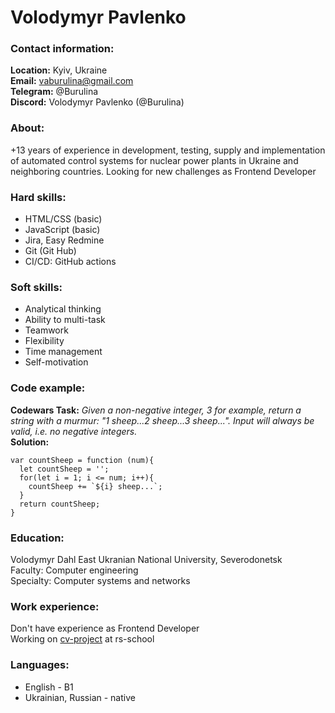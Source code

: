 # Volodymyr Pavlenko
### Contact information:  
**Location:** Kyiv, Ukraine  
**Email:** vaburulina@gmail.com  
**Telegram:** @Burulina  
**Discord:** Volodymyr Pavlenko (@Burulina)  
### About:
+13 years of experience in development, testing, supply and implementation of automated control systems for nuclear power plants in Ukraine and neighboring countries. Looking for new challenges as Frontend Developer
### Hard skills:
- HTML/CSS (basic)
- JavaScript (basic)
- Jira, Easy Redmine
- Git (Git Hub)
- CI/CD: GitHub actions
### Soft skills:
- Analytical thinking
- Ability to multi-task 
- Teamwork
- Flexibility
- Time management
- Self-motivation
### Code example:
**Codewars Task:**
*Given a non-negative integer, 3 for example, return a string with a murmur: "1 sheep...2 sheep...3 sheep...". Input will always be valid, i.e. no negative integers.*  
**Solution:**
```
var countSheep = function (num){
  let countSheep = '';
  for(let i = 1; i <= num; i++){
    countSheep += `${i} sheep...`;
  }
  return countSheep;
}
```
### Education:
Volodymyr Dahl East Ukranian National University, Severodonetsk  
Faculty: Computer engineering  
Specialty: Computer systems and networks
### Work experience:
Don't have experience as Frontend Developer  
Working on [cv-project](https://github.com/Burulina/rsschool-cv) at rs-school
### Languages:
- English - B1
- Ukrainian, Russian - native